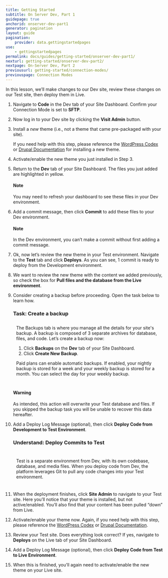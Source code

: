 ```yaml
---
title: Getting Started
subtitle: On Server Dev, Part 1
guidepage: true
anchorid: onserver-dev-part1
generator: pagination
layout: guide
pagination:
    provider: data.gettingstartedpages
use:
    - gettingstartedpages
permalink: docs/guides/getting-started/onserver-dev-part1/
nexturl: getting-started/onserver-dev-part2/
nextpage: On-Server Dev, Part 2
previousurl: getting-started/connection-modes/
previouspage: Connection Modes
---
```


In this lesson, we’ll make changes to our Dev site, review these changes on our Test site, then deploy them in Live.

1. Navigate to **<span class="glyphicons glyphicons-embed-close" aria-hidden="true"></span> Code** in the <span class="glyphicons glyphicons-wrench" aria-hidden="true"></span> Dev tab of your Site Dashboard. Confirm your Connection Mode is set to **SFTP**.

2. Now log in to your Dev site by clicking the **Visit Admin** button.

3. Install a _new_ theme (i.e., not a theme that came pre-packaged with your site).

   If you need help with this step, please reference the [WordPress Codex](https://codex.wordpress.org/Using_Themes#Adding_New_Themes_using_the_Administration_Panels) or [Drupal Documentation](https://www.drupal.org/docs/user_guide/en/extend-theme-install.html) for installing a new theme.

4. Activate/enable the new theme you just installed in Step 3.

5. Return to the **<span class="glyphicons glyphicons-wrench" aria-hidden="true"></span> Dev** tab of your Site Dashboard. The files you just added are highlighted in yellow.

    <div class="alert alert-info">
    <h4 class="info">Note</h4>
    <p>You may need to refresh your dashboard to see these files in your Dev environment.
    </p></div>

6. Add a commit message, then click **Commit** to add these files to your Dev environment.

    <div class="alert alert-info">
    <h4 class="info">Note</h4>
    <p>In the Dev environment, you can’t make a commit without first adding a commit message.
    </p></div>

7. Ok, now let’s review the new theme in your Test environment. Navigate to the **<span class="glyphicons glyphicons-equalizer" aria-hidden="true"></span> Test** tab and click **<span class="glyphicons glyphicons-refresh" aria-hidden="true"></span> Deploys**. As you can see, 1 commit is ready to deploy from the Development environment.  

8. We want to review the new theme with the content we added previously, so check the box for **Pull files and the database from the Live environment**.

9. Consider creating a backup before proceeding. Open the task below to learn how.

    <div class="panel panel-video" id="accordion">
      <div class="panel-heading panel-video-heading">
        <a class="accordion-toggle panel-video-title collapsed" data-toggle="collapse" data-parent="#accordion" data-proofer-ignore data-target="#backup-task"><h3 class="panel-title panel-video-title" style="cursor:pointer;">Task: Create a backup</h3></a>
      </div>
      <div id="backup-task" class="collapse" style="padding:10px" markdown="1;">The Backups tab is where you manage all the details for your site's backup. A backup is composed of 3 separate archives for database, files, and code. Let’s create a backup now:

      1. Click **<span class="glyphicons glyphicons-cloud-upload" aria-hidden="true"></span> Backups** on the <span class="glyphicons glyphicons-wrench" aria-hidden="true"></span> **Dev** tab of your Site Dashboard.
      2. Click **Create New Backup**.

     Paid plans can enable automatic backups. If enabled, your nightly backup is stored for a week and your weekly backup is stored for a month. You can select the day for your weekly backup.
     </div>
   </div>

    <div class="alert alert-danger" role="alert">
      <h4 class="info">Warning</h4>
      <p>As intended, this action will overwrite your Test database and files. If you skipped the backup task you will be unable to recover this data hereafter.</p>
    </div>

10. Add a Deploy Log Message (optional), then click **Deploy Code from Development to Test Environment**.

     <div class="panel panel-video" id="accordion">
       <div class="panel-heading panel-video-heading">
          <a class="accordion-toggle panel-video-title collapsed" data-toggle="collapse" data-parent="#accordion" data-proofer-ignore data-target="#understand-deploy"><h3 class="panel-title panel-video-title" style="cursor:pointer;">Understand: Deploy Commits to Test</h3></a>
        </div>
        <div id="understand-deploy" class="collapse" style="padding:10px;">
          <p markdown="1">Test is a separate environment from Dev, with its own codebase, database, and media files.  When you deploy code from Dev, the platform leverages Git to pull any code changes into your Test environment.</p>
        </div>
      </div>

11. When the deployment finishes, click **Site Admin** to navigate to your Test site. Here you’ll notice that your theme is installed, but not active/enabled. You’ll also find that your content has been pulled “down” from Live.

12. Activate/enable your theme now. Again, if you need help with this step, please reference the [WordPress Codex](https://codex.wordpress.org/Using_Themes) or [Drupal Documentation](https://www.drupal.org/docs/user_guide/en/extend-theme-install.html).

13. Review your Test site. Does everything look correct? If yes, navigate to **<span class="glyphicons glyphicons-refresh" aria-hidden="true"></span> Deploys** on the <span class="glyphicons glyphicons-cardio" aria-hidden="true"></span> Live tab of your Site Dashboard.

14. Add a Deploy Log Message (optional), then click **Deploy Code from Test to Live Environment**.

15. When this is finished, you’ll again need to activate/enable the new theme on your Live site.  
